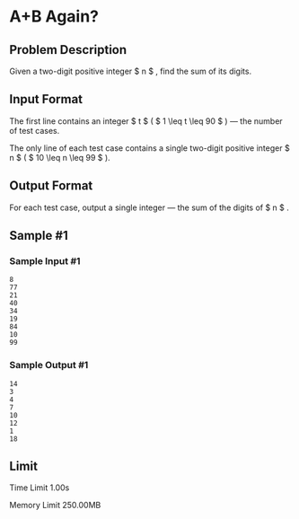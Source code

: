 # A+B Again?

## Problem Description

Given a two-digit positive integer $ n $ , find the sum of its digits.

## Input Format

The first line contains an integer $ t $ ( $ 1 \leq t \leq 90 $ ) — the number of test cases.

The only line of each test case contains a single two-digit positive integer $ n $ ( $ 10 \leq n \leq 99 $ ).

## Output Format

For each test case, output a single integer — the sum of the digits of $ n $ .

## Sample #1

### Sample Input #1

```
8
77
21
40
34
19
84
10
99
```

### Sample Output #1

```
14
3
4
7
10
12
1
18
```

## Limit



Time Limit
1.00s

Memory Limit
250.00MB
